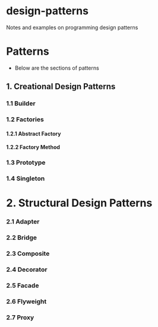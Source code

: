 # design-patterns
Notes and examples on programming design patterns


# Patterns
- Below are the sections of patterns

## 1. Creational Design Patterns

### 1.1 Builder

### 1.2 Factories

#### 1.2.1 Abstract Factory

#### 1.2.2 Factory Method

### 1.3 Prototype

### 1.4 Singleton

# 2. Structural Design Patterns

### 2.1 Adapter

### 2.2 Bridge

### 2.3 Composite

### 2.4 Decorator

### 2.5 Facade

### 2.6 Flyweight

### 2.7 Proxy
